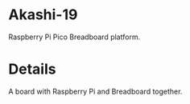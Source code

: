 # Akashi-19
Raspberry Pi Pico Breadboard platform. 

# Details

A board with Raspberry Pi and Breadboard together. 